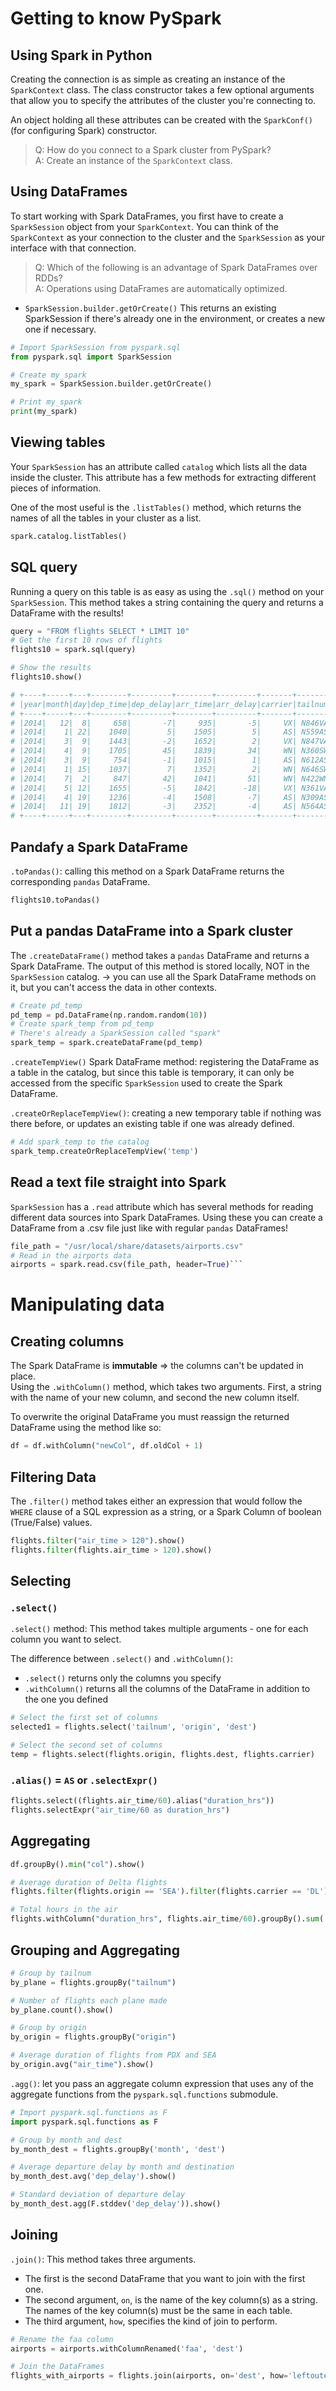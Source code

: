 # Getting to know PySpark
## Using Spark in Python
Creating the connection is as simple as creating an instance of the
`SparkContext` class. The class constructor takes a few optional arguments that
allow you to specify the attributes of the cluster you're connecting to.

An object holding all these attributes can be created with the `SparkConf()`
(for configuring Spark) constructor.

> Q: How do you connect to a Spark cluster from PySpark?<br>
> A: Create an instance of the `SparkContext` class.

## Using DataFrames
To start working with Spark DataFrames, you first have to create a `SparkSession`
object from your `SparkContext`. You can think of the `SparkContext` as your
connection to the cluster and the `SparkSession` as your interface with that
connection.

> Q: Which of the following is an advantage of Spark DataFrames over RDDs?<br>
> A: Operations using DataFrames are automatically optimized.

- `SparkSession.builder.getOrCreate()`
This returns an existing SparkSession if there's already one in the environment,
or creates a new one if necessary.

```python
# Import SparkSession from pyspark.sql
from pyspark.sql import SparkSession

# Create my_spark
my_spark = SparkSession.builder.getOrCreate()

# Print my_spark
print(my_spark)
```

## Viewing tables
Your `SparkSession` has an attribute called `catalog` which lists all the data
inside the cluster. This attribute has a few methods for extracting different
pieces of information.

One of the most useful is the `.listTables()` method, which returns the names
of all the tables in your cluster as a list.

```python
spark.catalog.listTables()
```

## SQL query
Running a query on this table is as easy as using the `.sql()` method on your
`SparkSession`. This method takes a string containing the query and returns a
DataFrame with the results!
```python
query = "FROM flights SELECT * LIMIT 10"
# Get the first 10 rows of flights
flights10 = spark.sql(query)

# Show the results
flights10.show()

# +----+-----+---+--------+---------+--------+---------+-------+-------+------+------+----+--------+--------+----+------+
# |year|month|day|dep_time|dep_delay|arr_time|arr_delay|carrier|tailnum|flight|origin|dest|air_time|distance|hour|minute|
# +----+-----+---+--------+---------+--------+---------+-------+-------+------+------+----+--------+--------+----+------+
# |2014|   12|  8|     658|       -7|     935|       -5|     VX| N846VA|  1780|   SEA| LAX|     132|     954|   6|    58|
# |2014|    1| 22|    1040|        5|    1505|        5|     AS| N559AS|   851|   SEA| HNL|     360|    2677|  10|    40|
# |2014|    3|  9|    1443|       -2|    1652|        2|     VX| N847VA|   755|   SEA| SFO|     111|     679|  14|    43|
# |2014|    4|  9|    1705|       45|    1839|       34|     WN| N360SW|   344|   PDX| SJC|      83|     569|  17|     5|
# |2014|    3|  9|     754|       -1|    1015|        1|     AS| N612AS|   522|   SEA| BUR|     127|     937|   7|    54|
# |2014|    1| 15|    1037|        7|    1352|        2|     WN| N646SW|    48|   PDX| DEN|     121|     991|  10|    37|
# |2014|    7|  2|     847|       42|    1041|       51|     WN| N422WN|  1520|   PDX| OAK|      90|     543|   8|    47|
# |2014|    5| 12|    1655|       -5|    1842|      -18|     VX| N361VA|   755|   SEA| SFO|      98|     679|  16|    55|
# |2014|    4| 19|    1236|       -4|    1508|       -7|     AS| N309AS|   490|   SEA| SAN|     135|    1050|  12|    36|
# |2014|   11| 19|    1812|       -3|    2352|       -4|     AS| N564AS|    26|   SEA| ORD|     198|    1721|  18|    12|
# +----+-----+---+--------+---------+--------+---------+-------+-------+------+------+----+--------+--------+----+------+
```

## Pandafy a Spark DataFrame
`.toPandas()`: calling this method on a Spark DataFrame returns the
corresponding `pandas` DataFrame. 

```python
flights10.toPandas()
```

## Put a pandas DataFrame into a Spark cluster
The `.createDataFrame()` method takes a `pandas` DataFrame and returns a Spark
DataFrame.
The output of this method is stored locally, NOT in the `SparkSession` catalog.
-> you can use all the Spark DataFrame methods on it, but you can't access the
data in other contexts.

```python
# Create pd_temp
pd_temp = pd.DataFrame(np.random.random(10))
# Create spark_temp from pd_temp
# There's already a SparkSession called "spark"
spark_temp = spark.createDataFrame(pd_temp)
```

`.createTempView()` Spark DataFrame method: registering the DataFrame as a table
in the catalog, but since this table is temporary, it can only be accessed from
the specific `SparkSession` used to create the Spark DataFrame.

`.createOrReplaceTempView()`: creating a new temporary table if nothing was
there before, or updates an existing table if one was already defined.

```python
# Add spark_temp to the catalog
spark_temp.createOrReplaceTempView('temp')
```

## Read a text file straight into Spark
`SparkSession` has a `.read` attribute which has several methods for reading
different data sources into Spark DataFrames. Using these you can create a
DataFrame from a .csv file just like with regular `pandas` DataFrames!

```python
file_path = "/usr/local/share/datasets/airports.csv"
# Read in the airports data
airports = spark.read.csv(file_path, header=True)```
```

# Manipulating data
## Creating columns
The Spark DataFrame is **immutable** => the columns can't be updated in place.<br>
Using the `.withColumn()` method, which takes two arguments. First, a string
with the name of your new column, and second the new column itself.

To overwrite the original DataFrame you must reassign the returned DataFrame
using the method like so:
```python
df = df.withColumn("newCol", df.oldCol + 1)
```

## Filtering Data
The `.filter()` method takes either an expression that would follow the `WHERE`
clause of a SQL expression as a string, or a Spark Column of boolean
(True/False) values.

```python
flights.filter("air_time > 120").show()
flights.filter(flights.air_time > 120).show()
```

## Selecting
### `.select()`
`.select()` method: This method takes multiple arguments - one for each column
you want to select.

The difference between `.select()` and `.withColumn()`:
- `.select()` returns only the columns you specify
- `.withColumn()` returns all the columns of the DataFrame in addition to the
one you defined

```python
# Select the first set of columns
selected1 = flights.select('tailnum', 'origin', 'dest')

# Select the second set of columns
temp = flights.select(flights.origin, flights.dest, flights.carrier)
```

### `.alias()` = `AS` or `.selectExpr()`
```python
flights.select((flights.air_time/60).alias("duration_hrs"))
flights.selectExpr("air_time/60 as duration_hrs")
```

## Aggregating
```python
df.groupBy().min("col").show()
```

```python
# Average duration of Delta flights
flights.filter(flights.origin == 'SEA').filter(flights.carrier == 'DL').groupBy().avg('air_time').show()

# Total hours in the air
flights.withColumn("duration_hrs", flights.air_time/60).groupBy().sum('duration_hrs').show()
```

## Grouping and Aggregating
```python
# Group by tailnum
by_plane = flights.groupBy("tailnum")

# Number of flights each plane made
by_plane.count().show()

# Group by origin
by_origin = flights.groupBy("origin")

# Average duration of flights from PDX and SEA
by_origin.avg("air_time").show()
```

`.agg()`: let you pass an aggregate column expression that uses any of the
aggregate functions from the `pyspark.sql.functions` submodule.

```python
# Import pyspark.sql.functions as F
import pyspark.sql.functions as F

# Group by month and dest
by_month_dest = flights.groupBy('month', 'dest')

# Average departure delay by month and destination
by_month_dest.avg('dep_delay').show()

# Standard deviation of departure delay
by_month_dest.agg(F.stddev('dep_delay')).show()
```

## Joining
`.join()`: This method takes three arguments.
- The first is the second DataFrame that you want to join with the first one.
- The second argument, `on`, is the name of the key column(s) as a string. The
names of the key column(s) must be the same in each table.
- The third argument, `how`, specifies the kind of join to perform.

```python
# Rename the faa column
airports = airports.withColumnRenamed('faa', 'dest')

# Join the DataFrames
flights_with_airports = flights.join(airports, on='dest', how='leftouter')
```












